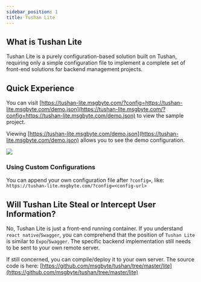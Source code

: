 ```yaml
---
sidebar_position: 1
title: Tushan Lite
---
```


## What is Tushan Lite

Tushan Lite is a purely configuration-based solution built on Tushan, requiring only a simple configuration file to implement a complete set of front-end solutions for backend management projects.

## Quick Experience

You can visit [https://tushan-lite.msgbyte.com/?config=https://tushan-lite.msgbyte.com/demo.json](https://tushan-lite.msgbyte.com/?config=https://tushan-lite.msgbyte.com/demo.json) to view the sample project.

Viewing [https://tushan-lite.msgbyte.com/demo.json](https://tushan-lite.msgbyte.com/demo.json) allows you to see the demo configuration.

![](/img/docs/misc/tushan-lite.png)

### Using Custom Configurations

You can append your own configuration file after `?config=`, like: `https://tushan-lite.msgbyte.com/?config=<config-url>`

## Will Tushan Lite Steal or Intercept User Information?

No, Tushan Lite is just a front-end running container. If you understand `react native`/`Swagger`, you can comprehend that the position of `Tushan Lite` is similar to `Expo`/`Swagger`. The specific backend implementation still needs to be sent to your own remote server.

If still concerned, you can compile/deploy it to your own server. The source code is here: [https://github.com/msgbyte/tushan/tree/master/lite](https://github.com/msgbyte/tushan/tree/master/lite)
